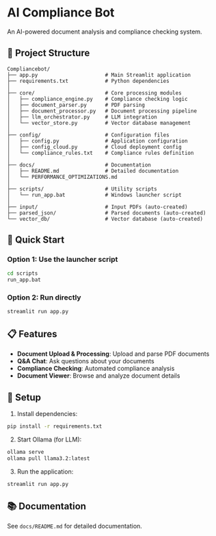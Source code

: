 # AI Compliance Bot

An AI-powered document analysis and compliance checking system.

## 📁 Project Structure

```
Compliancebot/
├── app.py                      # Main Streamlit application
├── requirements.txt            # Python dependencies
│
├── core/                       # Core processing modules
│   ├── compliance_engine.py    # Compliance checking logic
│   ├── document_parser.py      # PDF parsing
│   ├── document_processor.py   # Document processing pipeline
│   ├── llm_orchestrator.py     # LLM integration
│   └── vector_store.py         # Vector database management
│
├── config/                     # Configuration files
│   ├── config.py               # Application configuration
│   ├── config_cloud.py         # Cloud deployment config
│   └── compliance_rules.txt    # Compliance rules definition
│
├── docs/                       # Documentation
│   ├── README.md               # Detailed documentation
│   └── PERFORMANCE_OPTIMIZATIONS.md
│
├── scripts/                    # Utility scripts
│   └── run_app.bat             # Windows launcher script
│
├── input/                      # Input PDFs (auto-created)
├── parsed_json/                # Parsed documents (auto-created)
└── vector_db/                  # Vector database (auto-created)
```

## 🚀 Quick Start

### Option 1: Use the launcher script
```bash
cd scripts
run_app.bat
```

### Option 2: Run directly
```bash
streamlit run app.py
```

## 📋 Features

- **Document Upload & Processing**: Upload and parse PDF documents
- **Q&A Chat**: Ask questions about your documents
- **Compliance Checking**: Automated compliance analysis
- **Document Viewer**: Browse and analyze document details

## 🔧 Setup

1. Install dependencies:
```bash
pip install -r requirements.txt
```

2. Start Ollama (for LLM):
```bash
ollama serve
ollama pull llama3.2:latest
```

3. Run the application:
```bash
streamlit run app.py
```

## 📚 Documentation

See `docs/README.md` for detailed documentation.
